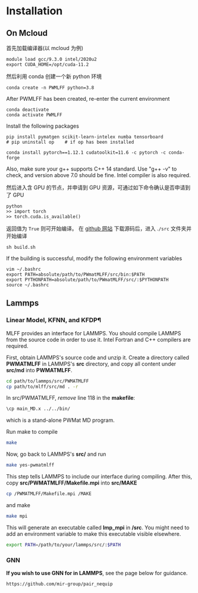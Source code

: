 # Installation

## On Mcloud

首先加载编译器(以 mcloud 为例)

```
module load gcc/9.3.0 intel/2020u2
export CUDA_HOME=/opt/cuda-11.2
```

然后利用 conda 创建一个新 python 环境

```
conda create -n PWMLFF python=3.8
```

After PWMLFF has been created, re-enter the current environment

```
conda deactivate
conda activate PWMLFF
```

Install the following packages

```
pip install pymatgen scikit-learn-intelex numba tensorboard
# pip uninstall op    # if op has been installed
```

```
conda install pytorch==1.12.1 cudatoolkit=11.6 -c pytorch -c conda-forge
```

Also, make sure your g++ supports C++ 14 standard. Use "g++ -v" to check, and version above 7.0 should be fine. Intel compiler is also required.

然后进入含 GPU 的节点，并申请到 GPU 资源，可通过如下命令确认是否申请到了 GPU

```
python
>> import torch
>> torch.cuda.is_available()
```

返回值为 `True` 则可开始编译。
在 [github 网站](https://github.com/LonxunQuantum/PWmatMLFF) 下载源码后，进入 .`/src` 文件夹并开始编译

```
sh build.sh
```

If the building is successful, modify the following environment variables

```
vim ~/.bashrc
export PATH=absolute/path/to/PWmatMLFF/src/bin:$PATH
export PYTHONPATH=absolute/path/to/PWmatMLFF/src/:$PYTHONPATH
source ~/.bashrc
```

<!-- ```bash
module load intel/2020
module load cuda/11.3
source /opt/rh/devtoolset-8/enable
```

Install the conda environment first. To install, use the following command. You may choose a new version of Anaconda.

```bash
wget https://repo.anaconda.com/archive/Anaconda3-2020.07-Linux-x86_64.sh
```

Then, create a new environment for this module. We recommend using Python 3.8.

```bash
conda create -n mlff python=3.8
```

After mlff has been created, re-enter the current environment.

```bash
conda deactivate
conda activate mlff
```

国内用户可以使用清华镜像源，安装速度快。

```bash
conda config --add channels https://mirrors.tuna.tsinghua.edu.cn/anaconda/cloud/pytorch/
conda config --add channels https://mirrors.tuna.tsinghua.edu.cn/anaconda/pkgs/free/
conda config --add channels https://mirrors.tuna.tsinghua.edu.cn/anaconda/pkgs/main/
conda config --set show_channel_urls yes
```

After this, install the following packages.

```bash
conda install pandas
conda install matplotlib
conda install scikit-learn-intelex
conda install numba
conda install tensorboard
conda install -c conda-forge/label/cf202003 dpdata
conda install git
conda install --channel conda-forge pymatgen
pip install horovod==0.27.0
```

**If you wish to use the GNN model**, also clone and install the following package, in accordance with the steps given within

```bash
git clone https://github.com/mir-group/nequip.git
```

Next, check if your CUDA version is **11.3**. If not, update to or install CUDA 11.3. Install pytorch with the following command

```bash
conda install pytorch==1.11.0 cudatoolkit=11.3 -c pytorch
```

Also, make sure your g++ supports **C++ 14** standard. Use "g++ -v" to check, and version above 7.0 should be fine. Intel compiler is also required.


Enter **/src** and start building with

```bash
sh build.sh
```

If the building is successful, modify the following environment variables

```bash
vim ~/.bashrc
export PATH=absolute/path/to/PWmatMLFF/src/bin:$PATH
export PYTHONPATH=absolute/path/to/PWmatMLFF/src/:$PYTHONPATH
source ~/.bashrc
``` -->

## Lammps

### Linear Model, KFNN, and KFDP¶

MLFF provides an interface for LAMMPS. You should compile LAMMPS from the source code in order to use it. Intel Fortran and C++ compilers are required.

First, obtain LAMMPS's source code and unzip it. Create a directory called **PWMATMLFF** in LAMMPS's **src** directory, and copy all content under **src/md** into **PWMATMLFF**.

```bash
cd path/to/lammps/src/PWMATMLFF
cp path/to/mlff/src/md . -r
```

In src/PWMATMLFF, _remove_ line 118 in the **makefile**:

```bash
\cp main_MD.x ../../bin/
```

which is a stand-alone PWMat MD program.

Run make to compile

```bash
make
```

Now, go back to LAMMPS's **src/** and run

```bash
make yes-pwmatmlff
```

This step tells LAMMPS to include our interface during compiling. After this, copy **src/PWMATMLFF/Makefile.mpi** into **src/MAKE**

```bash
cp /PWMATMLFF/Makefile.mpi /MAKE
```

and make

```bash
make mpi
```

This will generate an executable called **lmp_mpi** in **/src**. You might need to add an environment variable to make this executable visible elsewhere.

```bash
export PATH=/path/to/your/lammps/src/:$PATH
```

### GNN

**If you wish to use GNN for in LAMMPS**, see the page below for guidance.

```bash
https://github.com/mir-group/pair_nequip
```
